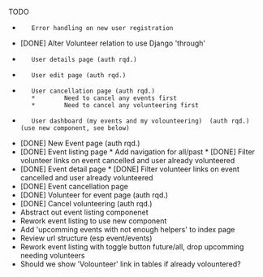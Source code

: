 TODO

*        Error handling on new user registration
* [DONE] Alter Volunteer relation to use Django 'through'
*        User details page (auth rqd.)
*        User edit page (auth rqd.)
*        User cancellation page (auth rqd.)
         *        Need to cancel any events first
         *        Need to cancel any volunteering first
*        User dashboard (my events and my volounteering)  (auth rqd.) (use new component, see below)
* [DONE] New Event page (auth rqd.)
* [DONE] Event listing page
         *        Add navigation for all/past
         * [DONE] Filter volunteer links on event cancelled and user already volunteered
* [DONE] Event detail page
         * [DONE] Filter volunteer links on event cancelled and user already volunteered
* [DONE] Event cancellation page
* [DONE] Volunteer for event page (auth rqd.)
* [DONE] Cancel volunteering (auth rqd.)
* Abstract out event listing componenet
* Rework event listing to use new component
* Add 'upcomming events with not enough helpers' to index page
* Review url structure (esp event/events)
* Rework event listing with toggle button future/all, drop upcomming needing volunteers
* Should we show 'Volounteer' link in tables if already volountered?
